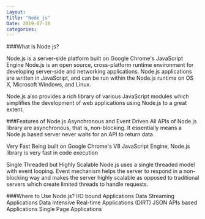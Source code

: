 ```yaml
---
Layout:
Title: "Node js"
Date: 2019-07-18
categories:
---
```

###What is Node js?

Node.js is a server-side platform built on Google Chrome's JavaScript Engine
Node.js is an open source, cross-platform runtime environment for developing server-side and networking applications. Node.js applications are written in JavaScript, and can be run within the Node.js runtime on OS X, Microsoft Windows, and Linux.

Node.js also provides a rich library of various JavaScript modules which simplifies the development of web applications using Node.js to a great extent.



###Features of Node.js
Asynchronous and Event Driven
All APIs of Node.js library are asynchronous, that is, non-blocking. It essentially means a Node.js based server never waits for an API to return data.

Very Fast 
Being built on Google Chrome's V8 JavaScript Engine, Node.js library is very fast in code execution

Single Threaded but Highly Scalable 
 Node.js uses a single threaded model with event looping. Event mechanism helps the server to respond in a non-blocking way and makes the server highly scalable as opposed to traditional servers which create limited threads to handle requests.

 ###Where to Use Node.js?
 I/O bound Applications
Data Streaming Applications
Data Intensive Real-time Applications (DIRT)
JSON APIs based Applications
Single Page Applications


